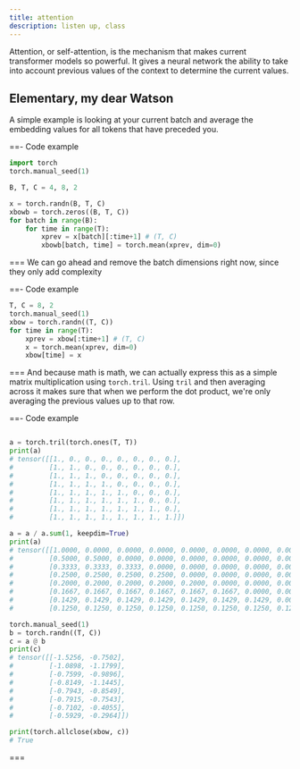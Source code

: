 ```yaml
---
title: attention
description: listen up, class
---
```


Attention, or self-attention, is the mechanism that makes current transformer models so powerful. It gives a neural network the ability to take into account previous values of the context to determine the current values.

## Elementary, my dear Watson

A simple example is looking at your current batch and average the embedding values for all tokens that have preceded you.

==- Code example

```python
import torch
torch.manual_seed(1)

B, T, C = 4, 8, 2

x = torch.randn(B, T, C)
xbowb = torch.zeros((B, T, C))
for batch in range(B):
    for time in range(T):
        xprev = x[batch][:time+1] # (T, C)
        xbowb[batch, time] = torch.mean(xprev, dim=0)
```

===
We can go ahead and remove the batch dimensions right now, since they only add complexity

==- Code example

```python
T, C = 8, 2
torch.manual_seed(1)
xbow = torch.randn((T, C))
for time in range(T):
    xprev = xbow[:time+1] # (T, C)
    x = torch.mean(xprev, dim=0)
    xbow[time] = x
```

===
And because math is math, we can actually express this as a simple matrix multiplication using `torch.tril`. Using `tril` and then averaging across it makes sure that when we perform the dot product, we're only averaging the previous values up to that row.

==- Code example

```python

a = torch.tril(torch.ones(T, T))
print(a)
# tensor([[1., 0., 0., 0., 0., 0., 0., 0.],
#         [1., 1., 0., 0., 0., 0., 0., 0.],
#         [1., 1., 1., 0., 0., 0., 0., 0.],
#         [1., 1., 1., 1., 0., 0., 0., 0.],
#         [1., 1., 1., 1., 1., 0., 0., 0.],
#         [1., 1., 1., 1., 1., 1., 0., 0.],
#         [1., 1., 1., 1., 1., 1., 1., 0.],
#         [1., 1., 1., 1., 1., 1., 1., 1.]])

a = a / a.sum(1, keepdim=True)
print(a)
# tensor([[1.0000, 0.0000, 0.0000, 0.0000, 0.0000, 0.0000, 0.0000, 0.0000],
#         [0.5000, 0.5000, 0.0000, 0.0000, 0.0000, 0.0000, 0.0000, 0.0000],
#         [0.3333, 0.3333, 0.3333, 0.0000, 0.0000, 0.0000, 0.0000, 0.0000],
#         [0.2500, 0.2500, 0.2500, 0.2500, 0.0000, 0.0000, 0.0000, 0.0000],
#         [0.2000, 0.2000, 0.2000, 0.2000, 0.2000, 0.0000, 0.0000, 0.0000],
#         [0.1667, 0.1667, 0.1667, 0.1667, 0.1667, 0.1667, 0.0000, 0.0000],
#         [0.1429, 0.1429, 0.1429, 0.1429, 0.1429, 0.1429, 0.1429, 0.0000],
#         [0.1250, 0.1250, 0.1250, 0.1250, 0.1250, 0.1250, 0.1250, 0.1250]])

torch.manual_seed(1)
b = torch.randn((T, C))
c = a @ b
print(c)
# tensor([[-1.5256, -0.7502],
#         [-1.0898, -1.1799],
#         [-0.7599, -0.9896],
#         [-0.8149, -1.1445],
#         [-0.7943, -0.8549],
#         [-0.7915, -0.7543],
#         [-0.7102, -0.4055],
#         [-0.5929, -0.2964]])

print(torch.allclose(xbow, c))
# True
```

===
